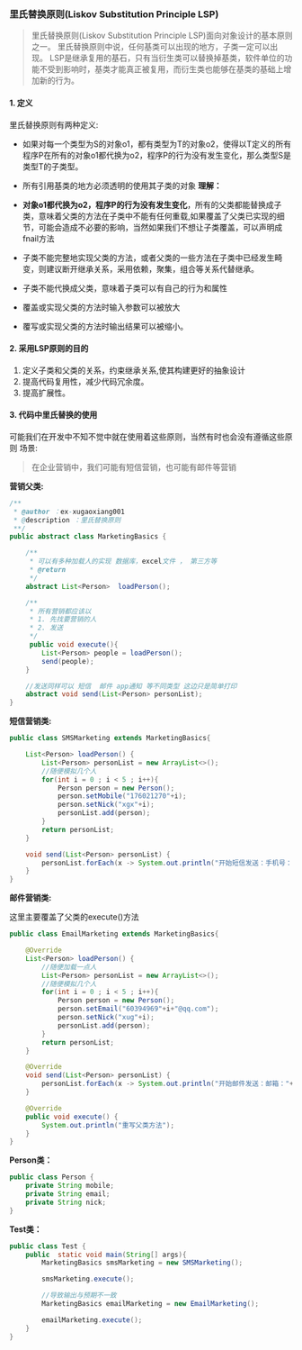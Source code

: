 ### 里氏替换原则(Liskov Substitution Principle LSP)

> 里氏替换原则(Liskov Substitution Principle LSP)面向对象设计的基本原则之一。 里氏替换原则中说，任何基类可以出现的地方，子类一定可以出现。 LSP是继承复用的基石，只有当衍生类可以替换掉基类，软件单位的功能不受到影响时，基类才能真正被复用，而衍生类也能够在基类的基础上增加新的行为。

#### 1. 定义
里氏替换原则有两种定义:
+ 如果对每一个类型为S的对象o1，都有类型为T的对象o2，使得以T定义的所有程序P在所有的对象o1都代换为o2，程序P的行为没有发生变化，那么类型S是类型T的子类型。
+ 所有引用基类的地方必须透明的使用其子类的对象
**理解：**

+ **对象o1都代换为o2，程序P的行为没有发生变化**，所有的父类都能替换成子类，意味着父类的方法在子类中不能有任何重载,如果覆盖了父类已实现的细节，可能会造成不必要的影响，当然如果我们不想让子类覆盖，可以声明成fnail方法
   
+ 子类不能完整地实现父类的方法，或者父类的一些方法在子类中已经发生畸变，则建议断开继承关系，采用依赖，聚集，组合等关系代替继承。
   
+ 子类不能代换成父类，意味着子类可以有自己的行为和属性
   
+ 覆盖或实现父类的方法时输入参数可以被放大
   
+ 覆写或实现父类的方法时输出结果可以被缩小。


#### 2. 采用LSP原则的目的
1. 定义子类和父类的关系，约束继承关系,使其构建更好的抽象设计
2. 提高代码复用性，减少代码冗余度。
3. 提高扩展性。
   

#### 3. 代码中里氏替换的使用
可能我们在开发中不知不觉中就在使用着这些原则，当然有时也会没有遵循这些原则
场景: 
> 在企业营销中，我们可能有短信营销，也可能有邮件等营销


**营销父类:**

``````java
/**
 * @author ：ex-xugaoxiang001
 * @description ：里氏替换原则
 **/
public abstract class MarketingBasics {

    /**
     * 可以有多种加载人的实现 数据库，excel文件 ， 第三方等
     * @return
     */
    abstract List<Person>  loadPerson();

    /**
     * 所有营销都应该以
     * 1. 先找要营销的人
     * 2. 发送
     */
     public void execute(){
        List<Person> people = loadPerson();
        send(people);
    }

    //发送同样可以 短信  邮件 app通知 等不同类型 这边只是简单打印
    abstract void send(List<Person> personList);
}

``````
**短信营销类:**

``````java
public class SMSMarketing extends MarketingBasics{

    List<Person> loadPerson() {
        List<Person> personList = new ArrayList<>();
        //随便模拟几个人
        for(int i = 0 ; i < 5 ; i++){
            Person person = new Person();
            person.setMobile("176021270"+i);
            person.setNick("xgx"+i);
            personList.add(person);
        }
        return personList;
    }

    void send(List<Person> personList) {
        personList.forEach(x -> System.out.println("开始短信发送：手机号："+x.getMobile()+"  昵称："+x.getNick() ));
    }
}
``````


**邮件营销类:**

这里主要覆盖了父类的execute()方法

``````java
public class EmailMarketing extends MarketingBasics{

    @Override
    List<Person> loadPerson() {
        //随便加载一点人
        List<Person> personList = new ArrayList<>();
        //随便模拟几个人
        for(int i = 0 ; i < 5 ; i++){
            Person person = new Person();
            person.setEmail("60394969"+i+"@qq.com");
            person.setNick("xug"+i);
            personList.add(person);
        }
        return personList;
    }

    @Override
    void send(List<Person> personList) {
        personList.forEach(x -> System.out.println("开始邮件发送：邮箱："+x.getEmail()+"  昵称："+x.getNick() ));
    }

    @Override
    public void execute() {
        System.out.println("重写父类方法");
    }
}
``````


**Person类：**
``````java
public class Person {
    private String mobile;
    private String email;
    private String nick;
}

``````



**Test类：**
``````java
public class Test {
    public  static void main(String[] args){
        MarketingBasics smsMarketing = new SMSMarketing();

        smsMarketing.execute();

        //导致输出与预期不一致
        MarketingBasics emailMarketing = new EmailMarketing();

        emailMarketing.execute();
    }
}
``````










